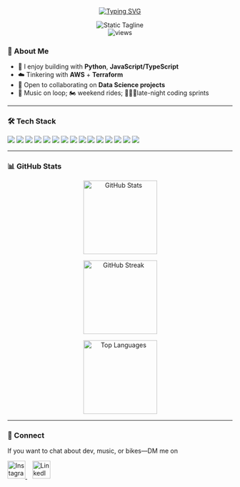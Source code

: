<!-- Profile Header -->
<div align="center">
  
  <!-- Typing Intro -->
  <a href="https://git.io/typing-svg">
    <img src="https://readme-typing-svg.herokuapp.com?size=26&duration=2800&pause=600&center=true&vCenter=true&width=700&color=FFB6C1&lines=Hey+there!+I'm+Nimrat+%F0%9F%91%8B" alt="Typing SVG" />
  </a>
<br>
<!-- Static Tagline as SVG -->
<p align="center">
  <img src="https://readme-typing-svg.herokuapp.com?size=16&duration=1&pause=100000000&color=3BA55D&center=true&vCenter=true&width=700&lines=Biker+🏍️+Coder+💻+Melophile+🎵" alt="Static Tagline" />
  <br>
  <img src="https://komarev.com/ghpvc/?username=atwalnimrat&label=Profile%20views&color=0e75b6&style=flat" alt="views" />
</p>



  <!-- Views (optional) -->
  
</div>


### 👋 About Me
- 🧠 I enjoy building with **Python**, **JavaScript/TypeScript**
- ☁️ Tinkering with **AWS** + **Terraform**
- 🤝 Open to collaborating on **Data Science projects** 
- 🎵 Music on loop; 🏍️ weekend rides; 👩🏻‍💻late-night coding sprints

---

### 🛠️ Tech Stack
<p>
  <!-- Languages & Core -->
  <img src="https://img.shields.io/badge/Python-3776AB?logo=python&logoColor=white&style=for-the-badge" />
  <img src="https://img.shields.io/badge/JavaScript-F7DF1E?logo=javascript&logoColor=000&style=for-the-badge" />
  <img src="https://img.shields.io/badge/TypeScript-3178C6?logo=typescript&logoColor=white&style=for-the-badge" />
  
  <!-- Frameworks & Tools -->
  <img src="https://img.shields.io/badge/Node.js-339933?logo=node.js&logoColor=white&style=for-the-badge" />
  <img src="https://img.shields.io/badge/React-20232a?logo=react&logoColor=61DAFB&style=for-the-badge" />
  <img src="https://img.shields.io/badge/Next.js-000000?logo=next.js&logoColor=white&style=for-the-badge" />
  
  <!-- Cloud & Infra -->
  <img src="https://img.shields.io/badge/AWS-232F3E?logo=amazon-aws&logoColor=FF9900&style=for-the-badge" />
  <img src="https://img.shields.io/badge/Terraform-7B42BC?logo=terraform&logoColor=white&style=for-the-badge" />
  
  <!-- Databases -->
  <img src="https://img.shields.io/badge/PostgreSQL-4169E1?logo=postgresql&logoColor=white&style=for-the-badge" />
  
  <!-- Dev Tools -->
  <img src="https://img.shields.io/badge/Git-F05032?logo=git&logoColor=white&style=for-the-badge" />
  <img src="https://img.shields.io/badge/Linux-FCC624?logo=linux&logoColor=000&style=for-the-badge" />
  
  <!-- Data Science / Automation -->
  <img src="https://img.shields.io/badge/Selenium-43B02A?logo=selenium&logoColor=white&style=for-the-badge" />
  <img src="https://img.shields.io/badge/Pandas-150458?logo=pandas&logoColor=white&style=for-the-badge" />
  <img src="https://img.shields.io/badge/NumPy-013243?logo=numpy&logoColor=white&style=for-the-badge" />
  <img src="https://img.shields.io/badge/Matplotlib-11557c?logo=plotly&logoColor=white&style=for-the-badge" />
</p>


---

### 📊 GitHub Stats
<div align="center">
  
  <img 
    src="https://github-readme-stats.vercel.app/api?username=atwalnimrat&show_icons=true&theme=radical"
    alt="GitHub Stats" height="165" />
  
  <img 
    src="https://github-readme-streak-stats.herokuapp.com?user=atwalnimrat&theme=dark&hide_border=false"
    alt="GitHub Streak" height="165" />
  
  <img
    src="https://github-readme-stats.vercel.app/api/top-langs/?username=atwalnimrat&layout=compact&theme=tokyonight"
    alt="Top Languages" height="165" />
</div>

---

### 💬 Connect
If you want to chat about dev, music, or bikes—DM me on 

  <!-- Socials -->
  <a href="https://www.instagram.com/nimratkauratwal/">
    <img src="https://cdn.jsdelivr.net/gh/simple-icons/simple-icons/icons/instagram.svg" alt="Instagram" width="40" height="40" style="fill:E4405F;"/>
  </a>
  &nbsp;&nbsp;
  <a href="https://www.linkedin.com/in/nimrat-atwal-1536a1270">
    <img src="https://cdn.jsdelivr.net/gh/devicons/devicon/icons/linkedin/linkedin-original.svg" alt="LinkedIn" width="40" height="40"/>
  </a>



<!-- <img src="https://raw.githubusercontent.com/atwalnimrat/atwalnimrat/main/assets/banner.gif" width="100%" -->
